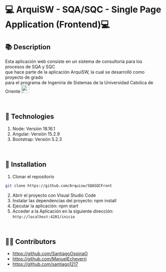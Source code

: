 # 💻 ArquiSW - SQA/SQC - Single Page Application (Frontend)💻

## 📚 Description
Esta aplicación web consiste en un sistema de consultoría para los procesos de SQA y SQC  
que hace parte de la aplicación ArquiSW, la cual se desarrolló como proyecto de grado  
para el programa de Ingeniría de Sistemas de la Universidad Catolica de Oriente
<a href="https://www.uco.edu.co/">
    <img src="https://upload.wikimedia.org/wikipedia/commons/2/25/LogoUCO_UCO_shield.png" alt="Logo UCO" width="25" height="25">
</a>

<br>


## 🤖 Technologies
1. Node: Versión 18.16.1
2. Angular: Versión 15.2.9
3. Bootstrap: Versión 5.2.3

<br>

## 🚀 Installation
1. Clonar el repositorio
```bash
git clone https://github.com/Arquisw/SQASQCFront
```

2. Abrir el proyecto con Visual Studio Code
3. Instalar las dependencias del proyecto: npm install
4. Ejecutar la aplicación: npm start
5. Acceder a la Aplicación en la siguiente dirección: `http://localhost:4201/inicio`
<br>

## :technologist: Contributors
- https://github.com/SantiagoOspinaO
- https://github.com/ManuelEcheverri
- https://github.com/santiago1217
<br>


